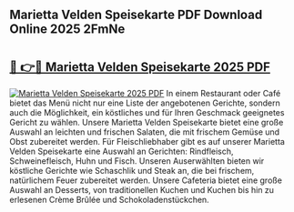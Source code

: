 ## Marietta Velden Speisekarte PDF Download Online 2025 2FmNe

# <h2><a href="http://gcbqpl.nevu.top/?p=Marietta+Velden+Speisekarte">🔗 👉🔴 Marietta Velden Speisekarte 2025 PDF</a></h2>

[![Marietta Velden Speisekarte 2025 PDF](https://i.imgur.com/dBaPXMq.png)](http://gcbqpl.nevu.top/?p=Marietta+Velden+Speisekarte)
In einem Restaurant oder Café bietet das Menü nicht nur eine Liste der angebotenen Gerichte, sondern auch die Möglichkeit, ein köstliches und für Ihren Geschmack geeignetes Gericht zu wählen. Unsere Marietta Velden Speisekarte bietet eine große Auswahl an leichten und frischen Salaten, die mit frischem Gemüse und Obst zubereitet werden. Für Fleischliebhaber gibt es auf unserer Marietta Velden Speisekarte eine Auswahl an Gerichten: Rindfleisch, Schweinefleisch, Huhn und Fisch. Unseren Auserwählten bieten wir köstliche Gerichte wie Schaschlik und Steak an, die bei frischem, natürlichem Feuer zubereitet werden. Unsere Cafeteria bietet eine große Auswahl an Desserts, von traditionellen Kuchen und Kuchen bis hin zu erlesenen Crème Brûlée und Schokoladenstückchen.
